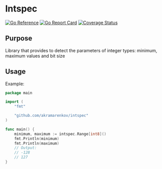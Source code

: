 # Intspec

[![Go Reference](https://pkg.go.dev/badge/github.com/akramarenkov/intspec.svg)](https://pkg.go.dev/github.com/akramarenkov/intspec)
[![Go Report Card](https://goreportcard.com/badge/github.com/akramarenkov/intspec)](https://goreportcard.com/report/github.com/akramarenkov/intspec)
[![Coverage Status](https://coveralls.io/repos/github/akramarenkov/intspec/badge.svg)](https://coveralls.io/github/akramarenkov/intspec)

## Purpose

Library that provides to detect the parameters of integer types: minimum,
 maximum values ​​and bit size

## Usage

Example:

```go
package main

import (
    "fmt"

    "github.com/akramarenkov/intspec"
)

func main() {
    minimum, maximum := intspec.Range[int8]()
    fmt.Println(minimum)
    fmt.Println(maximum)
    // Output:
    // -128
    // 127
}
```
